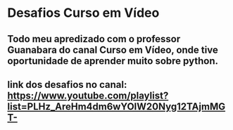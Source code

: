 # Desafios Curso em Vídeo

## Todo meu apredizado com o professor Guanabara do canal Curso em Vídeo, onde tive oportunidade de aprender muito sobre python.

## link dos desafios no canal: https://www.youtube.com/playlist?list=PLHz_AreHm4dm6wYOIW20Nyg12TAjmMGT-
